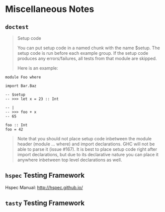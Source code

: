 # Miscellaneous Notes

## `doctest`


> Setup code
> 
> You can put setup code in a named chunk with the name $setup. The setup code is run before each example group. If the setup code produces any errors/failures, all tests from that module are skipped.
> 
> Here is an example:

```
module Foo where

import Bar.Baz

-- $setup
-- >>> let x = 23 :: Int

-- |
-- >>> foo + x
-- 65

foo :: Int
foo = 42
```

> Note that you should not place setup code inbetween the module header (module ... where) and import declarations. GHC will not be able to parse it (issue #167). It is best to place setup code right after import declarations, but due to its declarative nature you can place it anywhere inbetween top level declarations as well.

## `hspec` Testing Framework

Hspec Manual: <http://hspec.github.io/>

## `tasty` Testing Framework



## 

## 

## 

## 

## 

## 

## 

## 

## 

## 

## 

